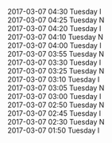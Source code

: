 2017-03-07 04:30 Tuesday  I  
2017-03-07 04:25 Tuesday  N  
2017-03-07 04:20 Tuesday  I  
2017-03-07 04:10 Tuesday  N  
2017-03-07 04:00 Tuesday  I  
2017-03-07 03:55 Tuesday  N  
2017-03-07 03:30 Tuesday  I  
2017-03-07 03:25 Tuesday  N  
2017-03-07 03:10 Tuesday  I  
2017-03-07 03:05 Tuesday  N  
2017-03-07 03:00 Tuesday  I  
2017-03-07 02:50 Tuesday  N  
2017-03-07 02:45 Tuesday  I  
2017-03-07 02:30 Tuesday  N  
2017-03-07 01:50 Tuesday  I  
